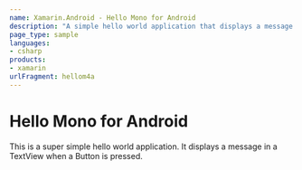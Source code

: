 ```yaml
---
name: Xamarin.Android - Hello Mono for Android
description: "A simple hello world application that displays a message in a TextView when a Button is pressed #getstarted"
page_type: sample
languages:
- csharp
products:
- xamarin
urlFragment: hellom4a
---
```

# Hello Mono for Android

This is a super simple hello world application. It displays a
message in a TextView when a Button is pressed.
